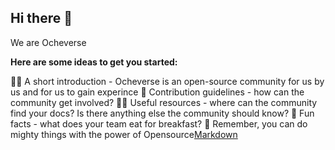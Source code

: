 ## Hi there 👋
We are Ocheverse


**Here are some ideas to get you started:**

🙋‍♀️ A short introduction - Ocheverse is an open-source community  for us by us and for us to gain experince 
🌈 Contribution guidelines - how can the community get involved?
👩‍💻 Useful resources - where can the community find your docs? Is there anything else the community should know?
🍿 Fun facts - what does your team eat for breakfast?
🧙 Remember, you can do mighty things with the power of Opensource[Markdown](https://docs.github.com/github/writing-on-github/getting-started-with-writing-and-formatting-on-github/basic-writing-and-formatting-syntax)


